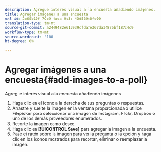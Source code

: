 ```yaml
---
description: Agregue interés visual a la encuesta añadiendo imágenes.
title: Agregar imágenes a una encuesta
exl-id: 2e68b10f-79b9-4aea-9c3d-43d589c8fe00
translation-type: tm+mt
source-git-commit: a2449482e617939cfda7e367da34875bf187c4c9
workflow-type: tm+mt
source-wordcount: '100'
ht-degree: 0%

---
```


# Agregar imágenes a una encuesta{#add-images-to-a-poll}

Agregue interés visual a la encuesta añadiendo imágenes.

1. Haga clic en el icono a la derecha de sus preguntas o respuestas.
1. Arrastre y suelte la imagen en la ventana proporcionada o utilice Filepicker para seleccionar una imagen de Instagram, Flickr, Dropbox o uno de los demás proveedores enumerados.
1. Recorte la imagen como desee.
1. Haga clic en **[!UICONTROL Save]** para agregar la imagen a la encuesta.
1. Pase el ratón sobre la imagen para ver la pregunta o la opción y haga clic en los iconos mostrados para recortar, eliminar o reemplazar la imagen.
